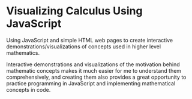 # Visualizing Calculus Using JavaScript
Using JavaScript and simple HTML web pages to create interactive demonstrations/visualizations of concepts used in higher level mathematics.

Interactive demonstrations and visualizations of the motivation behind mathematic concepts makes it much easier for me to understand them comprehensively, and creating them also provides a great opportunity to practice programming in JavaScript and implementing mathematical concepts in code.
